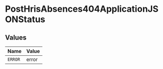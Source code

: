 # PostHrisAbsences404ApplicationJSONStatus


## Values

| Name    | Value   |
| ------- | ------- |
| `ERROR` | error   |